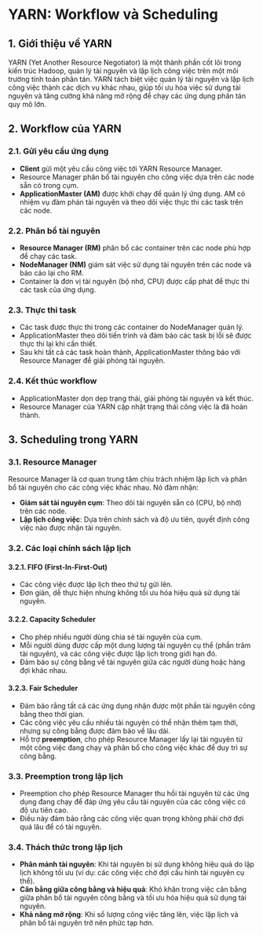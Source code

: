 
# YARN: Workflow và Scheduling

## 1. Giới thiệu về YARN
YARN (Yet Another Resource Negotiator) là một thành phần cốt lõi trong kiến trúc Hadoop, quản lý tài nguyên và lập lịch công việc trên một môi trường tính toán phân tán. YARN tách biệt việc quản lý tài nguyên và lập lịch công việc thành các dịch vụ khác nhau, giúp tối ưu hóa việc sử dụng tài nguyên và tăng cường khả năng mở rộng để chạy các ứng dụng phân tán quy mô lớn.

## 2. Workflow của YARN

### 2.1. Gửi yêu cầu ứng dụng
- **Client** gửi một yêu cầu công việc tới YARN Resource Manager.
- Resource Manager phân bổ tài nguyên cho công việc dựa trên các node sẵn có trong cụm.
- **ApplicationMaster (AM)** được khởi chạy để quản lý ứng dụng. AM có nhiệm vụ đàm phán tài nguyên và theo dõi việc thực thi các task trên các node.

### 2.2. Phân bổ tài nguyên
- **Resource Manager (RM)** phân bổ các container trên các node phù hợp để chạy các task.
- **NodeManager (NM)** giám sát việc sử dụng tài nguyên trên các node và báo cáo lại cho RM.
- Container là đơn vị tài nguyên (bộ nhớ, CPU) được cấp phát để thực thi các task của ứng dụng.

### 2.3. Thực thi task
- Các task được thực thi trong các container do NodeManager quản lý.
- ApplicationMaster theo dõi tiến trình và đảm bảo các task bị lỗi sẽ được thực thi lại khi cần thiết.
- Sau khi tất cả các task hoàn thành, ApplicationMaster thông báo với Resource Manager để giải phóng tài nguyên.

### 2.4. Kết thúc workflow
- ApplicationMaster dọn dẹp trạng thái, giải phóng tài nguyên và kết thúc.
- Resource Manager của YARN cập nhật trạng thái công việc là đã hoàn thành.

## 3. Scheduling trong YARN

### 3.1. Resource Manager
Resource Manager là cơ quan trung tâm chịu trách nhiệm lập lịch và phân bổ tài nguyên cho các công việc khác nhau. Nó đảm nhận:
- **Giám sát tài nguyên cụm**: Theo dõi tài nguyên sẵn có (CPU, bộ nhớ) trên các node.
- **Lập lịch công việc**: Dựa trên chính sách và độ ưu tiên, quyết định công việc nào được nhận tài nguyên.

### 3.2. Các loại chính sách lập lịch

#### 3.2.1. FIFO (First-In-First-Out)
- Các công việc được lập lịch theo thứ tự gửi lên.
- Đơn giản, dễ thực hiện nhưng không tối ưu hóa hiệu quả sử dụng tài nguyên.

#### 3.2.2. Capacity Scheduler
- Cho phép nhiều người dùng chia sẻ tài nguyên của cụm.
- Mỗi người dùng được cấp một dung lượng tài nguyên cụ thể (phần trăm tài nguyên), và các công việc được lập lịch trong giới hạn đó.
- Đảm bảo sự công bằng về tài nguyên giữa các người dùng hoặc hàng đợi khác nhau.

#### 3.2.3. Fair Scheduler
- Đảm bảo rằng tất cả các ứng dụng nhận được một phần tài nguyên công bằng theo thời gian.
- Các công việc yêu cầu nhiều tài nguyên có thể nhận thêm tạm thời, nhưng sự công bằng được đảm bảo về lâu dài.
- Hỗ trợ **preemption**, cho phép Resource Manager lấy lại tài nguyên từ một công việc đang chạy và phân bổ cho công việc khác để duy trì sự công bằng.

### 3.3. Preemption trong lập lịch
- Preemption cho phép Resource Manager thu hồi tài nguyên từ các ứng dụng đang chạy để đáp ứng yêu cầu tài nguyên của các công việc có độ ưu tiên cao.
- Điều này đảm bảo rằng các công việc quan trọng không phải chờ đợi quá lâu để có tài nguyên.

### 3.4. Thách thức trong lập lịch
- **Phân mảnh tài nguyên**: Khi tài nguyên bị sử dụng không hiệu quả do lập lịch không tối ưu (ví dụ: các công việc chờ đợi cấu hình tài nguyên cụ thể).
- **Cân bằng giữa công bằng và hiệu quả**: Khó khăn trong việc cân bằng giữa phân bổ tài nguyên công bằng và tối ưu hóa hiệu quả sử dụng tài nguyên.
- **Khả năng mở rộng**: Khi số lượng công việc tăng lên, việc lập lịch và phân bổ tài nguyên trở nên phức tạp hơn.
